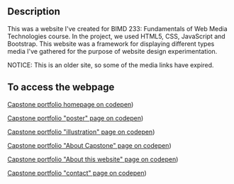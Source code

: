 ## Description

This was a website I've created for BIMD 233: Fundamentals of Web Media Technologies course. In the project, we used HTML5, CSS, JavaScript and Bootstrap. This website was a framework for displaying different types media I've gathered for the purpose of website design experimentation.

NOTICE: This is an older site, so some of the media links have expired. 

 
## To access the webpage
[Capstone portfolio homepage on codepen]([https://codepen.io/jinzhen120/pen/OPJLPJy))

[Capstone portfolio "poster" page on codepen]([https://codepen.io/jinzhen120/pen/GRNVpeZ))

[Capstone portfolio "illustration" page on codepen]([https://codepen.io/jinzhen120/pen/ExNqxbe))

[Capstone portfolio "About Capstone" page on codepen]([https://codepen.io/jinzhen120/pen/ZEBNEOj))

[Capstone portfolio "About this website" page on codepen]([https://codepen.io/jinzhen120/pen/XWNQLrP))

[Capstone portfolio "contact" page on codepen]([https://codepen.io/jinzhen120/pen/XWNQLwr))




